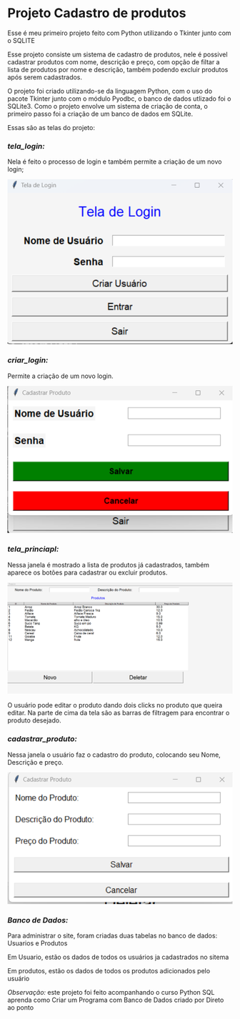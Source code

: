 # Projeto Cadastro de produtos

Esse é meu primeiro projeto feito com Python utilizando o Tkinter junto com o SQLITE

Esse projeto consiste um sistema de cadastro de produtos, nele é possivel cadastrar produtos com nome, descrição e preço, com opção de filtar a lista de produtos por nome e descrição, também podendo excluir produtos após serem cadastrados.

O projeto foi criado utilizando-se da linguagem Python, com o uso do pacote Tkinter junto com o módulo Pyodbc, o banco de dados utlizado foi o SQLite3. Como o projeto envolve um sistema de criação de conta, o primeiro passo foi a criação de um banco de dados em SQLite.

Essas são as telas do projeto:

### *tela_login:*

Nela é feito o processo de login e também permite a criação de um novo login;

![tela_login](fotos_sistema\tela_login.png)

### *criar_login:*

Permite a criação de um novo login.

![criar_login](fotos_sistema\tela_criar_usuario.png)

### *tela_princiapl:*

Nessa janela é mostrado a lista de produtos já cadastrados, também aparece os botões para cadastrar ou excluir produtos.

![tela_principal](fotos_sistema\tela_principal.png)

 O usuário pode editar o produto dando dois clicks no produto que queira editar. Na parte de cima da tela são as barras de filtragem para encontrar o produto desejado.

### *cadastrar_produto:*

Nessa janela o usuário faz o cadastro do produto, colocando seu Nome, Descrição e preço.

![tela_cadastro_produtos](fotos_sistema\tela_cadastrar_produtos.png)

### *Banco de Dados:*

Para administrar o site, foram criadas duas tabelas no banco de dados: Usuarios e Produtos

Em Usuario, estão os dados de todos os usuários ja cadastrados no sitema

Em produtos, estão os dados de todos os produtos adicionados pelo usuário

*Observação:* este projeto foi feito acompanhando o curso Python SQL aprenda como Criar um Programa com Banco de Dados criado por Direto ao ponto
